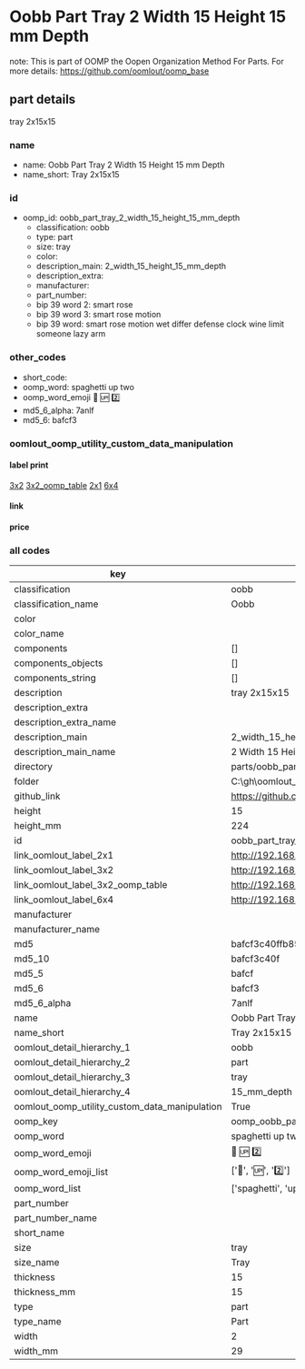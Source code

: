# Oobb Part Tray 2 Width 15 Height 15 mm Depth  

note: This is part of OOMP the Oopen Organization Method For Parts. For more details: https://github.com/oomlout/oomp_base

##  part details
  



tray 2x15x15



### name
* name: Oobb Part Tray 2 Width 15 Height 15 mm Depth
* name_short: Tray 2x15x15 
### id
* oomp_id: oobb_part_tray_2_width_15_height_15_mm_depth
  * classification: oobb
  * type: part
  * size: tray
  * color: 
  * description_main: 2_width_15_height_15_mm_depth
  * description_extra: 
  * manufacturer: 
  * part_number: 
  * bip 39 word 2: smart rose
  * bip 39 word 3: smart rose motion
  * bip 39 word: smart rose motion wet differ defense clock wine limit someone lazy arm

### other_codes
* short_code: 
* oomp_word: spaghetti up two
* oomp_word_emoji :spaghetti: :up: :two:
* md5_6_alpha: 7anlf
* md5_6: bafcf3






### oomlout_oomp_utility_custom_data_manipulation
#### label print
[3x2](http://192.168.1.245:1112/?label=oomp%207anlf)
[3x2_oomp_table](http://192.168.1.108:1112/?label=oomp%207anlf)
[2x1](http://192.168.1.242:1112/?label=oomp%207anlf)
[6x4](http://192.168.1.55:1112/?label=oomp%207anlf)    

#### link

                              

#### price







### all codes 
| key | value |  
| --- | --- |  
| classification | oobb |  
| classification_name | Oobb |  
| color |  |  
| color_name |  |  
| components | [] |  
| components_objects | [] |  
| components_string | [] |  
| description | tray 2x15x15 |  
| description_extra |  |  
| description_extra_name |  |  
| description_main | 2_width_15_height_15_mm_depth |  
| description_main_name | 2 Width 15 Height 15 mm Depth |  
| directory | parts/oobb_part_tray_2_width_15_height_15_mm_depth |  
| folder | C:\gh\oomlout_oobb_version_4_generated_parts\parts\oobb_part_tray_2_width_15_height_15_mm_depth |  
| github_link | https://github.com/oomlout/oomlout_oomp_part_src/tree/main/parts/oobb_part_tray_2_width_15_height_15_mm_depth |  
| height | 15 |  
| height_mm | 224 |  
| id | oobb_part_tray_2_width_15_height_15_mm_depth |  
| link_oomlout_label_2x1 | http://192.168.1.242:1112/?label=oomp%207anlf |  
| link_oomlout_label_3x2 | http://192.168.1.245:1112/?label=oomp%207anlf |  
| link_oomlout_label_3x2_oomp_table | http://192.168.1.108:1112/?label=oomp%207anlf |  
| link_oomlout_label_6x4 | http://192.168.1.55:1112/?label=oomp%207anlf |  
| manufacturer |  |  
| manufacturer_name |  |  
| md5 | bafcf3c40ffb856ce59eef9920af0664 |  
| md5_10 | bafcf3c40f |  
| md5_5 | bafcf |  
| md5_6 | bafcf3 |  
| md5_6_alpha | 7anlf |  
| name | Oobb Part Tray 2 Width 15 Height 15 mm Depth |  
| name_short | Tray 2x15x15  |  
| oomlout_detail_hierarchy_1 | oobb |  
| oomlout_detail_hierarchy_2 | part |  
| oomlout_detail_hierarchy_3 | tray |  
| oomlout_detail_hierarchy_4 | 15_mm_depth |  
| oomlout_oomp_utility_custom_data_manipulation | True |  
| oomp_key | oomp_oobb_part_tray_2_width_15_height_15_mm_depth |  
| oomp_word | spaghetti up two |  
| oomp_word_emoji | :spaghetti: :up: :two: |  
| oomp_word_emoji_list | [':spaghetti:', ':up:', ':two:'] |  
| oomp_word_list | ['spaghetti', 'up', 'two'] |  
| part_number |  |  
| part_number_name |  |  
| short_name |  |  
| size | tray |  
| size_name | Tray |  
| thickness | 15 |  
| thickness_mm | 15 |  
| type | part |  
| type_name | Part |  
| width | 2 |  
| width_mm | 29 |  
